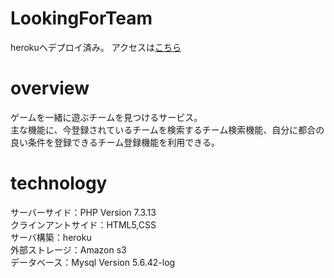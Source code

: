# LookingForTeam
herokuへデプロイ済み。 アクセスは[こちら](https://weblft.herokuapp.com)

# overview
ゲームを一緒に遊ぶチームを見つけるサービス。<br>
主な機能に、今登録されているチームを検索するチーム検索機能、自分に都合の良い条件を登録できるチーム登録機能を利用できる。

# technology
サーバーサイド：PHP Version 7.3.13<br>
クラインアントサイド：HTML5,CSS<br>
サーバ構築：heroku<br>
外部ストレージ：Amazon s3<br>
データベース：Mysql  Version 5.6.42-log


